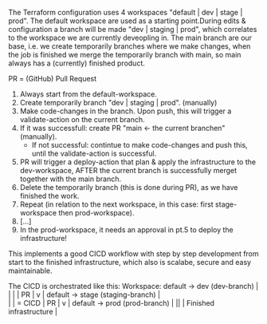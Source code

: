The Terraform configuration uses 4 workspaces "default | dev | stage | prod". The default workspace are used as a starting point.During edits & configuration a branch will be made "dev | staging | prod", which correlates to the workspace we are currently deveopling in.
The main branch are our base, i.e. we create temporarily branches where we make changes, when the job is finished we merge the temporarily branch with main, so main always has a (currently) finished product.

PR = (GitHub) Pull Request

1. Always start from the default-workspace.
2. Create temporarily branch "dev | staging | prod". (manually)
3. Make code-changes in the branch. Upon push, this will trigger a validate-action on the current branch.
4. If it was successfull: create PR "main <- the current branchen" (manually).
   - If not successful: contintue to make code-changes and push this, until the validate-action is successful.
5. PR will trigger a deploy-action that plan & apply the infrastructure to the dev-workspace, AFTER the current branch is successfully merget together with the main branch.
6. Delete the temporarily branch (this is done during PR), as we have finished the work.
7. Repeat (in relation to the next workspace, in this case: first stage-workspace then prod-workspace).
8. [...]
9. In the prod-workspace, it needs an approval in pt.5 to deploy the infrastructure!

This implements a good CICD workflow with step by step development from start to the finished infrastructure, which also is scalabe, secure and easy maintainable.

The CICD is orchestrated like this:
Workspace:
default -> dev    (dev-branch)        |
         |                            | 
         |          PR                |
         v                            |
default -> stage  (staging-branch)    |    
         |                            |    =    CICD
         |          PR                |
         v                            |
default -> prod   (prod-branch)       |
            ||                        |
   Finished infrastructure            |
